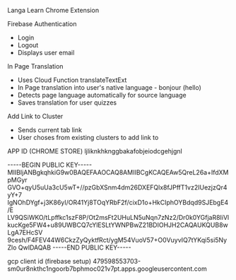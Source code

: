 Langa Learn Chrome Extension

Firebase Authentication
- Login
- Logout
- Displays user email

In Page Translation
- Uses Cloud Function translateTextExt
- In Page translation into user's native language - bonjour (hello)
- Detects page language automatically for source language
- Saves translation for user quizzes

Add Link to Cluster
- Sends current tab link 
- User choses from existing clusters to add link to

APP ID (CHROME STORE) ljliknkhknggbakafobjeiodcgehjgnl

-----BEGIN PUBLIC KEY-----
MIIBIjANBgkqhkiG9w0BAQEFAAOCAQ8AMIIBCgKCAQEAw5QreL26a+IfdXMpMGyr
GVO+qyU5uUa3cU5wT+//pzGbXSnm4dm26DXEFQlx8fJPffT1vz2IUezjzQr4yY+7
IgNOhDYgf+j3K86yI/OR41Yj8TOqYRbF2f/cixD1o+HkCIphOYBdqd9SJEbgE4/E
LV9QSiWKO/tLpffkc1szF8P/Ot2msFt2UHuLN5uNqn7zNz2/Dr0k0YGfjaR8IiVl
kucKge5FW4+u89UWBCQ7cYlESLtYWNPBwZ21BDIOHJH2CAQAUKQUB8wLgA7EHcSV
9cesh/F4FEV44W6CkzZyQyktfRct/ygM54VuoV57+O0VuyvIQ7tYKqi5si5NyZlo
QwIDAQAB
-----END PUBLIC KEY-----

gcp client id (firebase setup)
479598553703-sm0ur8nkthc1ngoorb7bphmoc021v7pt.apps.googleusercontent.com
